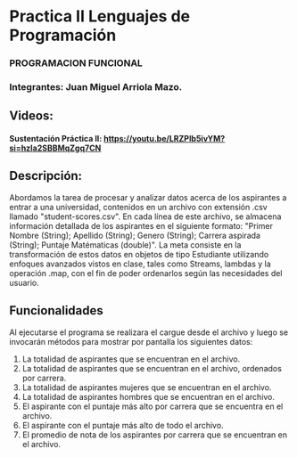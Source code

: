 # Practica II Lenguajes de Programación
### PROGRAMACION FUNCIONAL
### Integrantes: Juan Miguel Arriola Mazo.
## Videos:
#### Sustentación Práctica II: https://youtu.be/LRZPIb5ivYM?si=hzIa2SBBMqZgq7CN

## Descripción:

Abordamos la tarea de procesar y analizar datos acerca de los aspirantes a entrar a una universidad,
contenidos en un archivo con extensión .csv llamado "student-scores.csv". En cada línea de este archivo,
se almacena información detallada de los aspirantes en el siguiente formato: 
"Primer Nombre (String); Apellido (String); Genero (String); Carrera aspirada (String); Puntaje Matématicas (double)". 
La meta consiste en la transformación de estos datos en objetos de tipo Estudiante utilizando enfoques avanzados vistos en clase,
tales como Streams, lambdas y la operación .map, con el fin de poder ordenarlos según las necesidades del usuario.

## Funcionalidades
Al ejecutarse el programa se realizara el cargue desde el archivo 
y luego se invocarán métodos para mostrar por pantalla los siguientes datos:

1. La totalidad de aspirantes que se encuentran en el archivo.
2. La totalidad de aspirantes que se encuentran en el archivo, ordenados por carrera.
3. La totalidad de aspirantes mujeres que se encuentran en el archivo.
4. La totalidad de aspirantes hombres que se encuentran en el archivo.
5. El aspirante con el puntaje más alto por carrera que se encuentra en el archivo.
6. El aspirante con el puntaje más alto de todo el archivo.
7. El promedio de nota de los aspirantes por carrera que se encuentran en el archivo.

